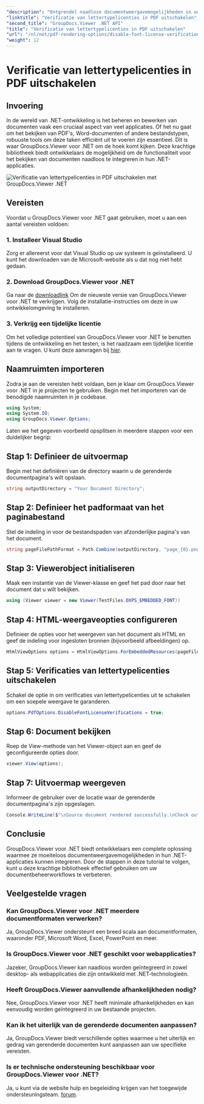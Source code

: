 ```yaml
---
"description": "Ontgrendel naadloze documentweergavemogelijkheden in uw .NET met GroupDocs.Viewer voor .NET. Integreer en pas de documentweergave eenvoudig aan met minimale afhankelijkheden."
"linktitle": "Verificatie van lettertypelicenties in PDF uitschakelen"
"second_title": "GroupDocs.Viewer .NET API"
"title": "Verificatie van lettertypelicenties in PDF uitschakelen"
"url": "/nl/net/pdf-rendering-options/disable-font-license-verifications-pdf/"
"weight": 12
---
```


# Verificatie van lettertypelicenties in PDF uitschakelen

## Invoering
In de wereld van .NET-ontwikkeling is het beheren en bewerken van documenten vaak een cruciaal aspect van veel applicaties. Of het nu gaat om het bekijken van PDF's, Word-documenten of andere bestandstypen, robuuste tools om deze taken efficiënt uit te voeren zijn essentieel. Dit is waar GroupDocs.Viewer voor .NET om de hoek komt kijken. Deze krachtige bibliotheek biedt ontwikkelaars de mogelijkheid om de functionaliteit voor het bekijken van documenten naadloos te integreren in hun .NET-applicaties.

![Verificatie van lettertypelicenties in PDF uitschakelen met GroupDocs.Viewer .NET](/viewer/pdf-rendering-options/disable-font-license-verifications-in-pdf.png)

## Vereisten
Voordat u GroupDocs.Viewer voor .NET gaat gebruiken, moet u aan een aantal vereisten voldoen:
### 1. Installeer Visual Studio
Zorg er allereerst voor dat Visual Studio op uw systeem is geïnstalleerd. U kunt het downloaden van de Microsoft-website als u dat nog niet hebt gedaan.
### 2. Download GroupDocs.Viewer voor .NET
Ga naar de [downloadlink](https://releases.groupdocs.com/viewer/net/) Om de nieuwste versie van GroupDocs.Viewer voor .NET te verkrijgen. Volg de installatie-instructies om deze in uw ontwikkelomgeving te installeren.
### 3. Verkrijg een tijdelijke licentie
Om het volledige potentieel van GroupDocs.Viewer voor .NET te benutten tijdens de ontwikkeling en het testen, is het raadzaam een tijdelijke licentie aan te vragen. U kunt deze aanvragen bij [hier](https://purchase.groupdocs.com/temporary-license/).

## Naamruimten importeren
Zodra je aan de vereisten hebt voldaan, ben je klaar om GroupDocs.Viewer voor .NET in je projecten te gebruiken. Begin met het importeren van de benodigde naamruimten in je codebase.
```csharp
using System;
using System.IO;
using GroupDocs.Viewer.Options;
```

Laten we het gegeven voorbeeld opsplitsen in meerdere stappen voor een duidelijker begrip:
## Stap 1: Definieer de uitvoermap
Begin met het definiëren van de directory waarin u de gerenderde documentpagina's wilt opslaan.
```csharp
string outputDirectory = "Your Document Directory";
```
## Stap 2: Definieer het padformaat van het paginabestand
Stel de indeling in voor de bestandspaden van afzonderlijke pagina's van het document.
```csharp
string pageFilePathFormat = Path.Combine(outputDirectory, "page_{0}.png");
```
## Stap 3: Viewerobject initialiseren
Maak een instantie van de Viewer-klasse en geef het pad door naar het document dat u wilt bekijken.
```csharp
using (Viewer viewer = new Viewer(TestFiles.OXPS_EMBEDDED_FONT))
```
## Stap 4: HTML-weergaveopties configureren
Definieer de opties voor het weergeven van het document als HTML en geef de indeling voor ingesloten bronnen (bijvoorbeeld afbeeldingen) op.
```csharp
HtmlViewOptions options = HtmlViewOptions.ForEmbeddedResources(pageFilePathFormat);
```
## Stap 5: Verificaties van lettertypelicenties uitschakelen
Schakel de optie in om verificaties van lettertypelicenties uit te schakelen om een soepele weergave te garanderen.
```csharp
options.PdfOptions.DisableFontLicenseVerifications = true;
```
## Stap 6: Document bekijken
Roep de View-methode van het Viewer-object aan en geef de geconfigureerde opties door.
```csharp
viewer.View(options);
```
## Stap 7: Uitvoermap weergeven
Informeer de gebruiker over de locatie waar de gerenderde documentpagina's zijn opgeslagen.
```csharp
Console.WriteLine($"\nSource document rendered successfully.\nCheck output in {outputDirectory}.");
```

## Conclusie
GroupDocs.Viewer voor .NET biedt ontwikkelaars een complete oplossing waarmee ze moeiteloos documentweergavemogelijkheden in hun .NET-applicaties kunnen integreren. Door de stappen in deze tutorial te volgen, kunt u deze krachtige bibliotheek effectief gebruiken om uw documentbeheerworkflows te verbeteren.
## Veelgestelde vragen
### Kan GroupDocs.Viewer voor .NET meerdere documentformaten verwerken?
Ja, GroupDocs.Viewer ondersteunt een breed scala aan documentformaten, waaronder PDF, Microsoft Word, Excel, PowerPoint en meer.
### Is GroupDocs.Viewer voor .NET geschikt voor webapplicaties?
Jazeker, GroupDocs.Viewer kan naadloos worden geïntegreerd in zowel desktop- als webapplicaties die zijn ontwikkeld met .NET-technologieën.
### Heeft GroupDocs.Viewer aanvullende afhankelijkheden nodig?
Nee, GroupDocs.Viewer voor .NET heeft minimale afhankelijkheden en kan eenvoudig worden geïntegreerd in uw bestaande projecten.
### Kan ik het uiterlijk van de gerenderde documenten aanpassen?
Ja, GroupDocs.Viewer biedt verschillende opties waarmee u het uiterlijk en gedrag van gerenderde documenten kunt aanpassen aan uw specifieke vereisten.
### Is er technische ondersteuning beschikbaar voor GroupDocs.Viewer voor .NET?
Ja, u kunt via de website hulp en begeleiding krijgen van het toegewijde ondersteuningsteam. [forum](https://forum.groupdocs.com/c/viewer/9).
